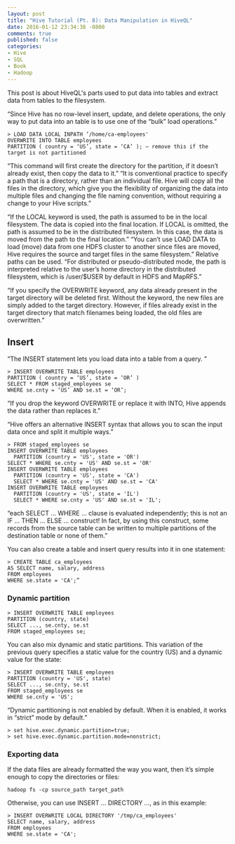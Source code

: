 ```yaml
---
layout: post
title: "Hive Tutorial (Pt. 8): Data Manipulation in HiveQL"
date: 2016-01-12 23:34:38 -0800
comments: true
published: false
categories: 
- Hive
- SQL
- Book
- Hadoop
---
```


<!--
{% img center /images/hive/cat.gif Cover %}

Chapter 5 of the book
-->

This post is about HiveQL's parts used to put data into tables and extract data from tables to the filesystem.


“Since Hive has no row-level insert, update, and delete operations, the only way to put data into an table is to use one of the “bulk” load operations.”

```
> LOAD DATA LOCAL INPATH ‘/home/ca-employees'
OVERWRITE INTO TABLE employees
PARTITION ( country = ‘US’, state = ‘CA’ ); — remove this if the target is not partitioned
```

“This command will first create the directory for the partition, if it doesn’t already exist, then copy the data to it.”
“It is conventional practice to specify a path that is a directory, rather than an individual file. Hive will copy all the files in the directory, which give you the flexibility of organizing the data into multiple files and changing the file naming convention, without requiring a change to your Hive scripts.”

“If the LOCAL keyword is used, the path is assumed to be in the local filesystem. The data is copied into the final location. If LOCAL is omitted, the path is assumed to be in the distributed filesystem. In this case, the data is moved from the path to the final location.”
“You can’t use LOAD DATA to load (move) data from one HDFS cluster to another since files are moved, Hive requires the source and target files in the same filesystem.”
Relative paths can be used. “For distributed or pseudo-distributed mode, the path is interpreted relative to the user’s home directory in the distributed filesystem, which is /user/$USER by default in HDFS and MapRFS.”

“If you specify the OVERWRITE keyword, any data already present in the target directory will be deleted first. Without the keyword, the new files are simply added to the target directory. However, if files already exist in the target directory that match filenames being loaded, the old files are overwritten.”

## Insert

“The INSERT statement lets you load data into a table from a query. ”

```
> INSERT OVERWRITE TABLE employees
PARTITION ( country = ‘US’, state = ‘OR’ )
SELECT * FROM staged_employees se
WHERE se.cnty = ‘US’ AND se.st = ‘OR’;
```

“If you drop the keyword OVERWRITE or replace it with INTO, Hive appends the data rather than replaces it.”

“Hive offers an alternative INSERT syntax that allows you to scan the input data once and split it multiple ways.”

```
> FROM staged_employees se
INSERT OVERWRITE TABLE employees
  PARTITION (country = 'US', state = 'OR')
SELECT * WHERE se.cnty = 'US' AND se.st = 'OR'
INSERT OVERWRITE TABLE employees
  PARTITION (country = 'US', state = 'CA')
  SELECT * WHERE se.cnty = 'US' AND se.st = 'CA'
INSERT OVERWRITE TABLE employees
  PARTITION (country = 'US', state = 'IL')
  SELECT * WHERE se.cnty = 'US' AND se.st = 'IL';
```

“each SELECT … WHERE … clause is evaluated independently; this is not an IF … THEN … ELSE … construct!
In fact, by using this construct, some records from the source table can be written to multiple partitions of the destination table or none of them.”

You can also create a table and insert query results into it in one statement:

```
> CREATE TABLE ca_employees
AS SELECT name, salary, address
FROM employees
WHERE se.state = 'CA';”
```

### Dynamic partition

```
> INSERT OVERWRITE TABLE employees
PARTITION (country, state)
SELECT ..., se.cnty, se.st
FROM staged_employees se;
```

You can also mix dynamic and static partitions. This variation of the previous query specifies a static value for the country (US) and a dynamic value for the state:

```
> INSERT OVERWRITE TABLE employees
PARTITION (country = 'US', state)
SELECT ..., se.cnty, se.st
FROM staged_employees se
WHERE se.cnty = 'US';
```

“Dynamic partitioning is not enabled by default. When it is enabled, it works in “strict” mode by default.”

```
> set hive.exec.dynamic.partition=true;
> set hive.exec.dynamic.partition.mode=nonstrict;
```

### Exporting data

If the data files are already formatted the way you want, then it’s simple enough to copy the directories or files:

```
hadoop fs -cp source_path target_path
```

Otherwise, you can use INSERT … DIRECTORY …, as in this example:

```
> INSERT OVERWRITE LOCAL DIRECTORY '/tmp/ca_employees'
SELECT name, salary, address
FROM employees
WHERE se.state = 'CA';
```
